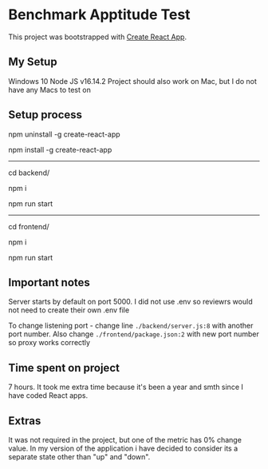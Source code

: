 # Benchmark Apptitude Test

This project was bootstrapped with [Create React App](https://github.com/facebook/create-react-app).

## My Setup

Windows 10 Node JS v16.14.2 
Project should also work on Mac, but I do not have any Macs to test on

## Setup process

npm uninstall -g create-react-app

npm install -g create-react-app

---

cd backend/

npm i

npm run start

---

cd frontend/

npm i

npm run start

## Important notes

Server starts by default on port 5000. I did not use .env so reviewrs would not need to create their own .env file

To change listening port - change line `./backend/server.js:8` with another port number.
Also change `./frontend/package.json:2`  with  new port number so proxy works correctly

## Time spent on project

7 hours. It took me extra time because it's been a year and smth since I have coded React apps.

## Extras

It was not required in the project, but one of the metric has 0% change value. In my version of the application i have decided to consider its a separate state other than "up" and "down". 
